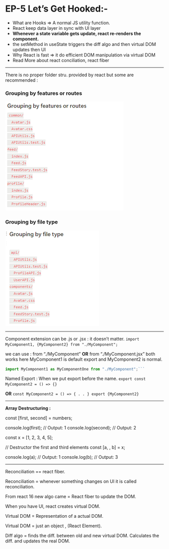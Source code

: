 # EP-5 Let’s Get Hooked:-

- What are Hooks ⇒ A normal JS utility function.
- React keep data layer in sync with UI layer
- **Whenever a state variable gets update, react re-renders the component.**
- the setMethod in useState triggers the diff algo and then virtual DOM updates then UI
- Why React is fast ⇒ it do efficient DOM manipulation via virtual DOM
- Read More about react conciliation, react fiber

---

There is no proper folder stru. provided by react but some are recommended :

### Grouping by features or routes

![alt text](image.png)

### Grouping by file type

![alt text](image-1.png)

---

Component extension can be .js or .jsx : it doesn’t matter.
`import MyComponent1, {MyComponent2} from "./MyComponent";`

we can use : from “./MyComponent” **OR** from “./MyComponent.jsx” both works
here MyComponent1 is default export and MyComponent2 is normal.

````jsx
import MyComponent1 as MyComponentOne from "./MyComponent";```
````

Named Export : When we put export before the name.
`export const MyComponent2 = () => {}`

**OR**
`const MyComponent2 = () => {
.
.
}
export {MyComponent2}`

---

**Array Destructuring :**

const [first, second] = numbers;

console.log(first); // Output: 1
console.log(second); // Output: 2

const x = [1, 2, 3, 4, 5];

// Destructor the first and third elements
const [a, , b] = x;

console.log(a); // Output: 1
console.log(b); // Output: 3

---

Reconciliation == react fiber.

Reconciliation = whenever something changes on UI it is called reconciliation.

From react 16 new algo came = React fiber to update the DOM.

When you have UI, react creates virtual DOM.

Virtual DOM = Representation of a actual DOM.

Virtual DOM = just an object , (React Element).

Diff algo = finds the diff. between old and new virtual DOM. Calculates the diff. and updates the real DOM.
